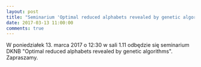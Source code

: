 ```yaml
---
layout: post
title: "Seminarium 'Optimal reduced alphabets revealed by genetic algorithms"
date: 2017-03-13 11:00:00
comments: true
---
```


W poniedziałek 13. marca 2017 o 12:30 w sali 1.11 odbędzie się seminarium DKNB "Optimal reduced alphabets revealed by genetic algorithms". Zapraszamy.
